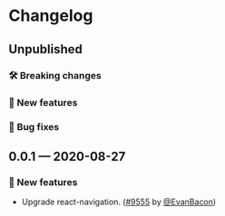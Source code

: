 # Changelog

## Unpublished

### 🛠 Breaking changes

### 🎉 New features

### 🐛 Bug fixes

## 0.0.1 — 2020-08-27

### 🎉 New features

- Upgrade react-navigation. ([#9555](https://github.com/expo/expo/pull/9555) by [@EvanBacon](https://github.com/EvanBacon))
